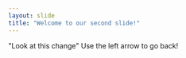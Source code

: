 ```yaml
---
layout: slide
title: "Welcome to our second slide!"
---
```

"Look at this change"
Use the left arrow to go back!
